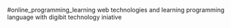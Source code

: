 #online_programming_learning
 web technologies and learning programming language with digibit technology iniative
